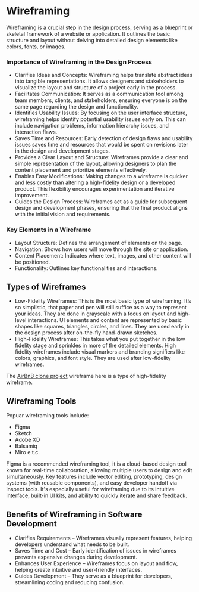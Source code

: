# Wireframing
Wireframing is a crucial step in the design process, serving as a blueprint or skeletal framework of a website or application. It outlines the basic structure and layout without delving into detailed design elements like colors, fonts, or images.

### Importance of Wireframing in the Design Process
- Clarifies Ideas and Concepts: Wireframing helps translate abstract ideas into tangible representations. It allows designers and stakeholders to visualize the layout and structure of a project early in the process.
- Facilitates Communication: It serves as a communication tool among team members, clients, and stakeholders, ensuring everyone is on the same page regarding the design and functionality.
- Identifies Usability Issues: By focusing on the user interface structure, wireframing helps identify potential usability issues early on. This can include navigation problems, information hierarchy issues, and interaction flaws.
- Saves Time and Resources: Early detection of design flaws and usability issues saves time and resources that would be spent on revisions later in the design and development stages.
- Provides a Clear Layout and Structure: Wireframes provide a clear and simple representation of the layout, allowing designers to plan the content placement and prioritize elements effectively.
- Enables Easy Modifications: Making changes to a wireframe is quicker and less costly than altering a high-fidelity design or a developed product. This flexibility encourages experimentation and iterative improvement.
- Guides the Design Process: Wireframes act as a guide for subsequent design and development phases, ensuring that the final product aligns with the initial vision and requirements.

### Key Elements in a Wireframe
- Layout Structure: Defines the arrangement of elements on the page.
- Navigation: Shows how users will move through the site or application.
- Content Placement: Indicates where text, images, and other content will be positioned.
- Functionality: Outlines key functionalities and interactions.

## Types of Wireframes
- Low-Fidelity Wireframes: This is the most basic type of wireframing. It’s so simplistic, that paper and pen will still suffice as a way to represent your ideas. They are done in grayscale with a focus on layout and high-level interactions. UI elements and content are represented by basic shapes like squares, triangles, circles, and lines. They are used early in the design process after on-the-fly hand-drawn sketches.
- High-Fidelity Wireframes: This takes what you put together in the low fidelity stage and sprinkles in more of the detailed elements. High fidelity wireframes include visual markers and branding signifiers like colors, graphics, and font style. They are used after low-fidelity wireframes.

The [AirBnB clone project](https://www.figma.com/design/E2BRqdPcKkrnX6hLGPto8Z/Project-Airbnb?node-id=1-2&t=sTAeZGS3VrBemZUd-0) wireframe here is a type of high-fidelity wireframe.

## Wireframing Tools
Popuar wireframing tools include:
- Figma
- Sketch
- Adobe XD
- Balsamiq
- Miro e.t.c.

Figma is a recommended wireframing tool, it is a cloud-based design tool known for real-time collaboration, allowing multiple users to design and edit simultaneously. Key features include vector editing, prototyping, design systems (with reusable components), and easy developer handoff via inspect tools. It's especially useful for wireframing due to its intuitive interface, built-in UI kits, and ability to quickly iterate and share feedback.

## Benefits of Wireframing in Software Development
- Clarifies Requirements – Wireframes visually represent features, helping developers understand what needs to be built.
- Saves Time and Cost – Early identification of issues in wireframes prevents expensive changes during development.
- Enhances User Experience – Wireframes focus on layout and flow, helping create intuitive and user-friendly interfaces.
- Guides Development – They serve as a blueprint for developers, streamlining coding and reducing confusion.
